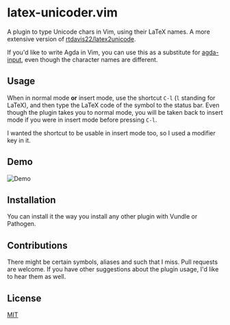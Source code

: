# latex-unicoder.vim

A plugin to type Unicode chars in Vim, using their LaTeX names. A more extensive version of [rtdavis22/latex2unicode](https://github.com/rtdavis22/latex2unicode).

If you'd like to write Agda in Vim, you can use this as a substitute for [agda-input](http://wiki.portal.chalmers.se/agda/pmwiki.php?n=Docs.UnicodeInput), even though the character names are different.

## Usage

When in normal mode **or** insert mode, use the shortcut `C-l` (`l` standing for LaTeX), and then type the LaTeX code of the symbol to the status bar. Even though the plugin takes you to normal mode, you will be taken back to insert mode if you were in insert mode before pressing `C-l`.

I wanted the shortcut to be usable in insert mode too, so I used a modifier key in it.

## Demo

![Demo](http://i.imgur.com/B6rZRt5.gif)

## Installation

You can install it the way you install any other plugin with Vundle or Pathogen.

## Contributions

There might be certain symbols, aliases and such that I miss. Pull requests are welcome. If you have other suggestions about the plugin usage, I'd like to hear them as well.

## License

[MIT](http://joom.mit-license.org/)
